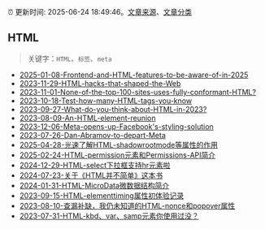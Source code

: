 :alarm_clock: 更新时间: 2025-06-24 18:49:46。[文章来源](/README.md)、[文章分类](/TAGS.md)

## HTML


> 关键字：`HTML`、`标签`、`meta`



- [2025-01-08-Frontend-and-HTML-features-to-be-aware-of-in-2025](https://frontendfoc.us/issues/674) 
- [2023-11-29-HTML-hacks-that-shaped-the-Web](https://frontendfoc.us/issues/620) 
- [2023-11-01-None-of-the-top-100-sites-uses-fully-conformant-HTML?](https://frontendfoc.us/issues/616) 
- [2023-10-18-Test-how-many-HTML-tags-you-know](https://frontendfoc.us/issues/614) 
- [2023-09-27-What-do-you-think-about-HTML-in-2023?](https://frontendfoc.us/issues/611) 
- [2023-08-09-An-HTML-element-reunion](https://frontendfoc.us/issues/605) 
- [2023-12-06-Meta-opens-up-Facebook's-styling-solution](https://react.statuscode.com/issues/365) 
- [2023-07-26-Dan-Abramov-to-depart-Meta](https://react.statuscode.com/issues/349) 
- [2025-04-28-光速了解HTML-shadowrootmode等属性的作用](https://www.zhangxinxu.com/wordpress/2025/04/html-shadowrootmode-shadowrootserializable/) 
- [2025-02-24-HTML-permission元素和Permissions-API简介](https://www.zhangxinxu.com/wordpress/2025/02/html-permission-api/) 
- [2024-12-29-HTML-select下拉框支持hr元素啦](https://www.zhangxinxu.com/wordpress/2024/12/html-select-support-hr/) 
- [2024-07-23-关于《HTML并不简单》这本书](https://www.zhangxinxu.com/wordpress/2024/07/html%e5%b9%b6%e4%b8%8d%e7%ae%80%e5%8d%95/) 
- [2024-01-31-HTML-MicroData微数据结构简介](https://www.zhangxinxu.com/wordpress/2024/01/html-microdata/) 
- [2023-09-15-HTML-elementtiming属性初体验记录](https://www.zhangxinxu.com/wordpress/2023/09/html-elementtiming-attribute/) 
- [2023-08-10-查漏补缺，我仍未知道的HTML-nonce和popover属性](https://www.zhangxinxu.com/wordpress/2023/08/html-attribute-nonce-translate/) 
- [2023-07-31-HTML-kbd、var、samp元素你使用过没？](https://www.zhangxinxu.com/wordpress/2023/07/html-samp-element/) 
